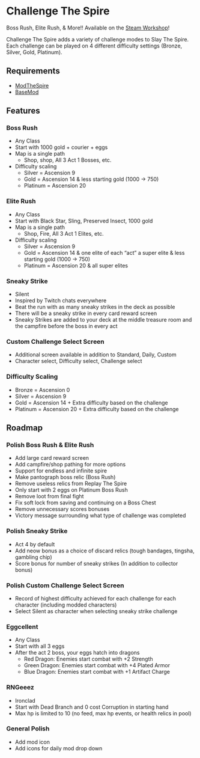 # Challenge The Spire

Boss Rush, Elite Rush, & More!! Available on the [Steam Workshop](https://steamcommunity.com/sharedfiles/filedetails/?id=1696570507)!

Challenge The Spire adds a variety of challenge modes to Slay The Spire. Each challenge can be played on 4 different difficulty settings (Bronze, Silver, Gold, Platinum).

## Requirements

- [ModTheSpire](https://github.com/kiooeht/ModTheSpire)
- [BaseMod](https://github.com/daviscook477/BaseMod)

## Features

### Boss Rush

- Any Class
- Start with 1000 gold + courier + eggs
- Map is a single path
  - Shop, shop, All 3 Act 1 Bosses, etc.
- Difficulty scaling
  - Silver = Ascension  9
  - Gold = Ascension  14 & less starting gold (1000 -> 750)
  - Platinum = Ascension  20

### Elite Rush

- Any Class
- Start with Black Star, Sling, Preserved Insect, 1000 gold
- Map is a single path
  - Shop, Fire, All 3 Act 1 Elites, etc.
- Difficulty scaling
  - Silver =  Ascension 9
  - Gold = Ascension 14 & one elite of each “act” a super elite & less starting gold (1000 -> 750)
  - Platinum = Ascension 20 & all super elites
  
### Sneaky Strike

- Silent
- Inspired by Twitch chats everywhere
- Beat the run with as many sneaky strikes in the deck as possible
- There will be a sneaky strike in every card reward screen
- Sneaky Strikes are added to your deck at the middle treasure room and the campfire before the boss in every act

### Custom Challenge Select Screen

- Additional screen available in addition to Standard, Daily, Custom
- Character select, Difficulty select, Challenge select

### Difficulty Scaling

- Bronze = Ascension 0
- Silver = Ascension 9
- Gold = Ascension 14 + Extra difficulty based on the challenge
- Platinum = Ascension 20 + Extra difficulty based on the challenge

## Roadmap 

### Polish Boss Rush & Elite Rush

- Add large card reward screen
- Add campfire/shop pathing for more options
- Support for endless and infinite spire
- Make pantograph boss relic (Boss Rush)
- Remove useless relics from Replay The Spire
- Only start with 2 eggs on Platinum Boss Rush 
- Remove loot from final fight
- Fix soft lock from saving and continuing on a Boss Chest
- Remove unnecessary scores bonuses
- Victory message surrounding what type of challenge was completed

### Polish Sneaky Strike

- Act 4 by default
- Add neow bonus as a choice of discard relics (tough bandages, tingsha, gambling chip)
- Score bonus for number of sneaky strikes (In addition to collector bonus)

### Polish Custom Challenge Select Screen

- Record of highest difficulty achieved for each challenge for each character (including modded characters)
- Select Silent as character when selecting sneaky strike challenge

### Eggcellent

- Any Class
- Start with all 3 eggs
- After the act 2 boss, your eggs hatch into dragons
  - Red Dragon: Enemies start combat with +2 Strength
  - Green Dragon: Enemies start combat with +4 Plated Armor
  - Blue Dragon: Enemies start combat with +1 Artifact Charge

### RNGeeez

- Ironclad
- Start with Dead Branch and 0 cost Corruption in starting hand
- Max hp is limited to 10 (no feed, max hp events, or health relics in pool)

### General Polish

- Add mod icon
- Add icons for daily mod drop down